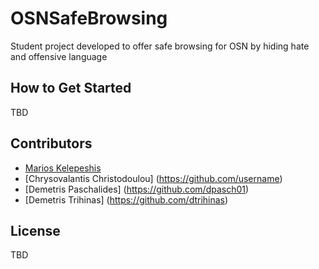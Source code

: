 # OSNSafeBrowsing
Student project developed to offer safe browsing for OSN by hiding hate and offensive language

How to Get Started
-------------------
TBD

Contributors
------------
- [Marios Kelepeshis](https://github.com/username)
- [Chrysovalantis Christodoulou] (https://github.com/username)
- [Demetris Paschalides] (https://github.com/dpasch01)
- [Demetris Trihinas] (https://github.com/dtrihinas)

License
------------
TBD

